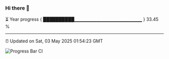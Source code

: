 ### Hi there 👋

⏳ Year progress { ██████████▁▁▁▁▁▁▁▁▁▁▁▁▁▁▁▁▁▁▁▁ } 33.45 %

---

⏰ Updated on Sat, 03 May 2025 01:54:23 GMT

![Progress Bar CI](https://github.com/ZhaoGui/ZhaoGui/workflows/Progress%20Bar%20CI/badge.svg)
